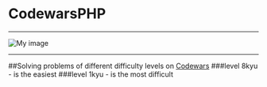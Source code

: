 # CodewarsPHP
---
![My image][2]

---
##Solving problems of different difficulty levels on [Codewars][1]
###level 8kyu - is the easiest
###level 1kyu - is the most difficult


[1]: https://www.codewars.com/trainer/setup

[2]: https://www.codewars.com/users/Hennadii/badges/large?logo=false